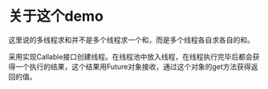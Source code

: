 # 关于这个demo
这里说的多线程求和并不是多个线程求一个和，而是多个线程各自求各自的和。

采用实现Callable接口创建线程。在线程池中放入线程，在线程执行完毕后都会获得一个执行的结果，这个结果用Future<V>对象接收，通过这个对象的get方法获得返回的值。